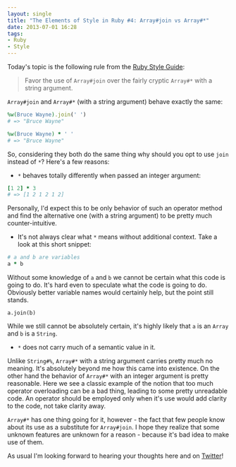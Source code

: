 ```yaml
---
layout: single
title: "The Elements of Style in Ruby #4: Array#join vs Array#*"
date: 2013-07-01 16:28
tags:
- Ruby
- Style
---
```


Today's topic is the following rule from the [Ruby Style Guide](https://github.com/rubocop-hq/ruby-style-guide):

> Favor the use of `Array#join` over the fairly cryptic `Array#*` with
> a string argument.

`Array#join` and `Array#*` (with a string argument) behave exactly the same:

``` ruby
%w(Bruce Wayne).join(' ')
# => "Bruce Wayne"

%w(Bruce Wayne) * ' '
# => "Bruce Wayne"
```

So, considering they both do the same thing why should you opt to use
`join` instead of `*`? Here's a few reasons:

* `*` behaves totally differently when passed an integer argument:

``` ruby
[1 2] * 3
# => [1 2 1 2 1 2]
```

Personally, I'd expect this to be only behavior of such an operator
method and find the alternative one (with a string argument) to be
pretty much counter-intuitive.

* It's not always clear what `*` means without additional
  context. Take a look at this short snippet:

``` ruby
# a and b are variables
a * b
```

Without some knowledge of `a` and `b` we cannot be certain what this
code is going to do. It's hard even to speculate what the code is
going to do. Obviously better variable names would certainly help, but
the point still stands.

```
a.join(b)
```

While we still cannot be absolutely certain, it's highly likely that `a` is
an `Array` and `b` is a `String`.

* `*` does not carry much of a semantic value in it.

Unlike `String#%`, `Array#*` with a string argument carries pretty
much no meaning. It's absolutely beyond me how this came into
existence. On the other hand the behavior of `Array#*` with an integer
argument is pretty reasonable. Here we see a classic example of the
notion that too much operator overloading can be a bad thing, leading
to some pretty unreadable code. An operator should be employed only
when it's use would add clarity to the code, not take clarity away.

`Array#*` has one thing going for it, however - the fact that few
people know about its use as a substitute for `Array#join`. I hope
they realize that some unknown features are unknown for a reason -
because it's bad idea to make use of them.

As usual I'm looking forward to hearing your thoughts here and on
[Twitter](http://twitter.com/bbatsov)!
